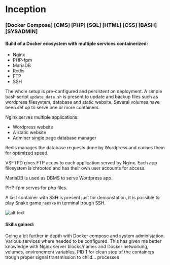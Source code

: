 # Inception

### [Docker Compose] [CMS] [PHP] [SQL] [HTML] [CSS] [BASH] [SYSADMIN]

#### Build of a Docker ecosystem with multiple services containerized:

- Nginx
- PHP-fpm
- MariaDB
- Redis
- FTP
- SSH

The whole setup is pre-configured and persistent on deployment. A simple bash script `update_data.sh` is present to update and backup files such as wordpress filesystem, database and static website. Several volumes have been set up to serve one or more containers.

Nginx serves multiple applications:
 - Wordpress website
 - A static website
 - Adminer single page database manager
 
Redis manages the database requests done by Wordpress and caches them for optimized speed.
 
VSFTPD gives FTP acces to each application served by Nginx. Each app filesystem is chrooted and has their own user accounts for access.

MariaDB is used as DBMS to serve Wordpress app.

PHP-fpm serves for php files.

A last container with SSH is present just for demonstation, it is possible to play Snake game `nsnake` in terminal trough SSH.

![alt text](https://i.imgur.com/8rljST8.png "Docker compose schema")

#### Skills gained:

Going a bit further in depth with Docker compose and system administation. Various services where needed to be configured. This has given me better knowledge with Nginx server blocks/names and Docker networking, volumes, environement variables, PID 1 for clean stop of the containers trough proper signal transmission to child... processes
